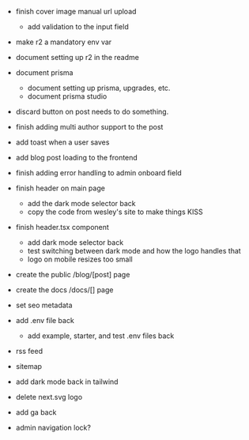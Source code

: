 

- finish cover image manual url upload
    - add validation to the input field

- make r2 a mandatory env var 

- document setting up r2 in the readme

- document prisma
    - document setting up prisma, upgrades, etc.
    - document prisma studio

- discard button on post needs to do something.

- finish adding multi author support to the post

- add toast when a user saves

- add blog post loading to the frontend


- finish adding error handling to admin onboard field


- finish header on main page

    - add the dark mode selector back
    - copy the code from wesley's site to make things KISS

- finish header.tsx component
    - add dark mode selector back
    - test switching between dark mode and how the logo handles that
    - logo on mobile resizes too small

- create the public /blog/[post] page

- create the docs /docs/[] page

- set seo metadata
- add .env file back
    - add example, starter, and test .env files back

- rss feed
- sitemap
- add dark mode back in tailwind

- delete next.svg logo

- add ga back

- admin navigation lock?